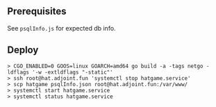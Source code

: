 ## Prerequisites

See `psqlInfo.js` for expected db info.

## Deploy

```
> CGO_ENABLED=0 GOOS=linux GOARCH=amd64 go build -a -tags netgo -ldflags '-w -extldflags "-static"'
> ssh root@hat.adjoint.fun 'systemctl stop hatgame.service'
> scp hatgame psqlInfo.json root@hat.adjoint.fun:/var/www/
> systemctl start hatgame.service
> systemctl status hatgame.service
```
